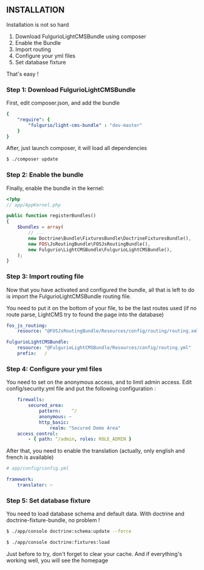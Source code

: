 INSTALLATION
------------

Installation is not so hard

1. Download FulgurioLightCMSBundle using composer
2. Enable the Bundle
3. Import routing
4. Configure your yml files
5. Set database fixture

That's easy !

### Step 1: Download FulgurioLightCMSBundle

First, edit composer.json, and add the bundle

``` yaml
{
    "require": {
        "fulgurio/light-cms-bundle" : "dev-master"
    }
}
```

After, just launch composer, it will load all dependencies

``` bash
$ ./composer update
```

### Step 2: Enable the bundle

Finally, enable the bundle in the kernel:

``` php
<?php
// app/AppKernel.php

public function registerBundles()
{
    $bundles = array(
        // ...
        new Doctrine\Bundle\FixturesBundle\DoctrineFixturesBundle(),
        new FOS\JsRoutingBundle\FOSJsRoutingBundle(),
        new Fulgurio\LightCMSBundle\FulgurioLightCMSBundle(),
    );
}
```

### Step 3: Import routing file

Now that you have activated and configured the bundle, all that is left to do is
 import the FulgurioLightCMSBundle routing file.

You need to put it on the bottom of your file, to be the last routes used (if no
 route parse, LightCMS try to found the page into the database)

``` yaml
fos_js_routing:
    resource: "@FOSJsRoutingBundle/Resources/config/routing/routing.xml"

FulgurioLightCMSBundle:
    resource: "@FulgurioLightCMSBundle/Resources/config/routing.yml"
    prefix:   /
```

### Step 4: Configure your yml files

You need to set on the anonymous access, and to limit admin access. Edit
config/security.yml file and put the following configuration :
```yaml
    firewalls:
        secured_area:
            pattern:    ^/
            anonymous: ~
            http_basic:
                realm: "Secured Demo Area"
    access_control:
        - { path: ^/admin, roles: ROLE_ADMIN }
```

After that, you need to enable the translation (actually, only english and
french is available)
``` yaml
# app/config/config.yml

framework:
    translator: ~
```

### Step 5: Set database fixture

You need to load database schema and default data. With doctrine and
doctrine-fixture-bundle, no problem !

``` bash
$ ./app/console doctrine:schema:update --force

$ ./app/console doctrine:fixtures:load
```

Just before to try, don't forget to clear your cache. And if everything's
working well, you will see the homepage

